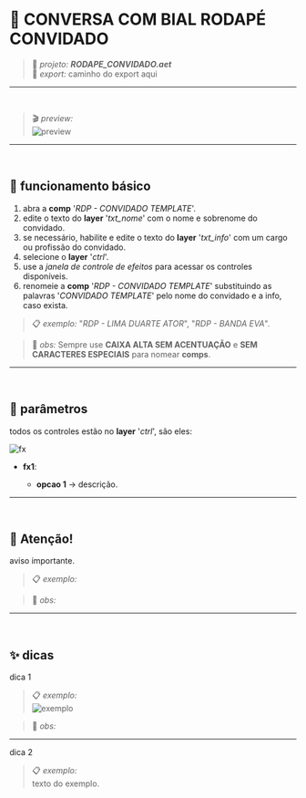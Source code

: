 # 📓 CONVERSA COM BIAL RODAPÉ CONVIDADO

> 📑 *projeto:* ***RODAPE_CONVIDADO.aet***\
> 📂 *export:* caminho do export aqui

---

<br>

> 🎬 *preview:*\
> ![preview](preview.gif)

---

<br>

## 📍 funcionamento básico

1. abra a **comp** '*RDP - CONVIDADO TEMPLATE*'.
2. edite o texto do **layer** '*txt_nome*' com o nome e sobrenome do convidado.
3. se necessário, habilite e edite o texto do **layer** '*txt_info*' com um cargo ou profissão do convidado.
4. selecione o **layer** '*ctrl*'.
5. use a *janela de controle de efeitos* para acessar os controles disponíveis.
6. renomeie a **comp** '*RDP - CONVIDADO TEMPLATE*' substituindo as palavras '*CONVIDADO TEMPLATE*' pelo nome do convidado e a info, caso exista.

> 📋 *exemplo:* "*RDP - LIMA DUARTE ATOR*", "*RDP - BANDA EVA*".

> 🚩 *obs:* Sempre use **CAIXA ALTA SEM ACENTUAÇÃO** e **SEM CARACTERES ESPECIAIS** para nomear **comps**.

---

<br>

## 📍 parâmetros

todos os controles estão no **layer** '*ctrl*', são eles:

![fx](fx.png)

- **fx1**:

  - **opcao 1** → descrição.

---

<br>

## 🚨 Atenção!

aviso importante.

> 📋 *exemplo:*

> 🚩 *obs:*

---

<br>

## ✨ dicas

dica 1

> 📋 *exemplo:*\
> ![exemplo](pasta/arquivo.png)

> 🚩 *obs:*

---

dica 2

> 📋 *exemplo:*\
> texto do exemplo.
